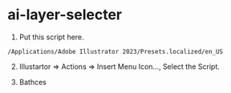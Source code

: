# ai-layer-selecter

1. Put this script here.

```
/Applications/Adobe Illustrator 2023/Presets.localized/en_US
```

2. Illustartor => Actions => Insert Menu Icon..., Select the Script.

3. Bathces
